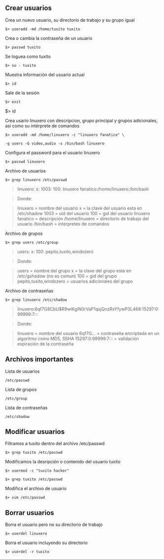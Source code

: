 ## Crear usuarios ##

Crea un nuevo usuario, su directorio de trabajo y su grupo igual 

`$> useradd -md /home/tuxito tuxito` 

Crea o cambia la contraseña de un usuario 

`$> passwd tuxito` 

Se loguea como tuxito 

`$> su - tuxito` 

Muestra información del usuario actual 

`$> id` 

Sale de la sesión 

`$> exit` 

$> id 

Crea usario linuxero con descripcion, grupo principal y grupos adicionales, así como su intérprete de comandos 

`$> useradd -md /home/linuxero -c "linuxero fanatico" \` 

`-g users -G video,audio -s /bin/bash linuxero` 

Configura el password para el usuario linuxero

`$> passwd linuxero` 

Archivo de usuarios

`$> grep linuxero /etc/passwd` 

> linuxero: x: 1003: 100: linuxero fanatico:/home/linuxero:/bin/bash

> Donde: 

> linuxero = nombre del usuario 
> x = la clave del usuario esta en /etc/shadow 
> 1003 = uid del usuario 
> 100 = gid del usuario 
> linuxero fanatico = descripción 
> /home/linuxero = directorio de trabajo del usuario 
> /bin/bash = interpretes de comandos 

Archivo de grupos

`$> grep users /etc/group` 

> users: x: 100: pepito,tuxito,windozero 

> Donde: 

> users = nombre del grupo 
> x = la clave del grupo esta en /etc/gshadow (no es comun) 
> 100 = gid del grupo 
> pepito,tuxito,windozero = usuarios adicionales del grupo 

Archivo de contraseñas

`$> grep linuxero /etc/shadow`  

> linuxero:$6$qf7G8CbU$R9wiKgiN0rVaP1qsjQnzRsYfywP3L468:15297:0:99999:7::: 

> Donde: 

> linuxero = nombre del usuario 
> $6$qf7G... = contraseña encriptada en un algoritmo como MD5, SSHA 
> 15297:0:99999:7::: = validación expiración de la contraseña 

## Archivos importantes ##

Lista de usuarios

`/etc/passwd`  

Lista de grupos

`/etc/group`

Lista de contraseñas

`/etc/shadow` 

## Modificar usuarios ##

Filtramos a tuxito dentro del archivo /etc/passwd

`$> grep tuxito /etc/passwd` 

Modificamos la desripción o contenido del usuario tuxito 

`$> usermod -c "tuxito hacker"` 

`$> grep tuxito /etc/passwd` 

Modifica el archivo de usuario

`$> vim /etc/passwd` 

## Borrar usuarios ##

Borra el usuario pero no su directorio de trabajo 

`$> userdel linuxero`

Borra el usuario incluyendo su directorio

`$> userdel -r tuxito`
